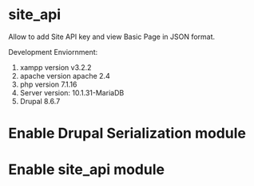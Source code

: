 # site_api
Allow to add Site API key and view Basic Page in JSON format.

Development Enviornment:
1) xampp version v3.2.2
2) apache version apache 2.4
3) php version 7.1.16
4) Server version: 10.1.31-MariaDB 
5) Drupal 8.6.7

# Enable Drupal Serialization module
# Enable site_api module

